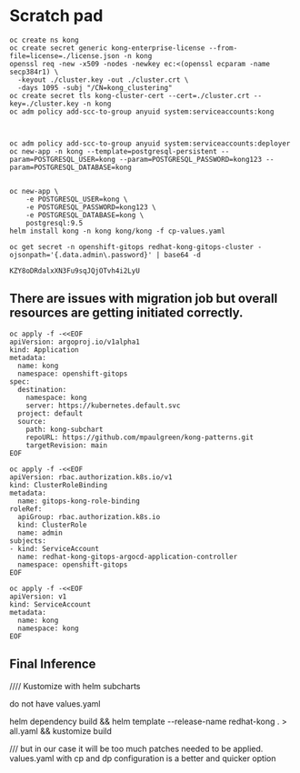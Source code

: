 # Scratch pad

```
oc create ns kong
oc create secret generic kong-enterprise-license --from-file=license=./license.json -n kong
openssl req -new -x509 -nodes -newkey ec:<(openssl ecparam -name secp384r1) \
  -keyout ./cluster.key -out ./cluster.crt \
  -days 1095 -subj "/CN=kong_clustering"
oc create secret tls kong-cluster-cert --cert=./cluster.crt --key=./cluster.key -n kong
oc adm policy add-scc-to-group anyuid system:serviceaccounts:kong



oc adm policy add-scc-to-group anyuid system:serviceaccounts:deployer
oc new-app -n kong --template=postgresql-persistent --param=POSTGRESQL_USER=kong --param=POSTGRESQL_PASSWORD=kong123 --param=POSTGRESQL_DATABASE=kong


oc new-app \
    -e POSTGRESQL_USER=kong \
    -e POSTGRESQL_PASSWORD=kong123 \
    -e POSTGRESQL_DATABASE=kong \
    postgresql:9.5
helm install kong -n kong kong/kong -f cp-values.yaml

oc get secret -n openshift-gitops redhat-kong-gitops-cluster -ojsonpath='{.data.admin\.password}' | base64 -d

KZY8oDRdalxXN3Fu9sqJQjOTvh4i2LyU
```

## There are issues with migration job but overall resources are getting initiated correctly.
```
oc apply -f -<<EOF
apiVersion: argoproj.io/v1alpha1
kind: Application
metadata:
  name: kong
  namespace: openshift-gitops
spec:
  destination:
    namespace: kong
    server: https://kubernetes.default.svc
  project: default
  source:
    path: kong-subchart
    repoURL: https://github.com/mpaulgreen/kong-patterns.git
    targetRevision: main
EOF
```
```
oc apply -f -<<EOF
apiVersion: rbac.authorization.k8s.io/v1
kind: ClusterRoleBinding
metadata:
  name: gitops-kong-role-binding
roleRef:
  apiGroup: rbac.authorization.k8s.io
  kind: ClusterRole
  name: admin
subjects:
- kind: ServiceAccount
  name: redhat-kong-gitops-argocd-application-controller
  namespace: openshift-gitops
EOF
```
```
oc apply -f -<<EOF
apiVersion: v1
kind: ServiceAccount
metadata:
  name: kong
  namespace: kong
EOF
```





## Final Inference
//// Kustomize with helm subcharts

do not have values.yaml

helm dependency build && helm template --release-name redhat-kong . > all.yaml && kustomize build

/// but in our case it will be too much patches needed to be applied. values.yaml with cp and dp configuration is a better and quicker option
